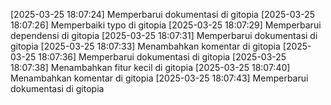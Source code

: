 [2025-03-25 18:07:24] Memperbarui dokumentasi di gitopia
[2025-03-25 18:07:26] Memperbaiki typo di gitopia
[2025-03-25 18:07:29] Memperbarui dependensi di gitopia
[2025-03-25 18:07:31] Memperbarui dokumentasi di gitopia
[2025-03-25 18:07:33] Menambahkan komentar di gitopia
[2025-03-25 18:07:36] Memperbarui dokumentasi di gitopia
[2025-03-25 18:07:38] Menambahkan fitur kecil di gitopia
[2025-03-25 18:07:40] Menambahkan komentar di gitopia
[2025-03-25 18:07:43] Memperbarui dokumentasi di gitopia
